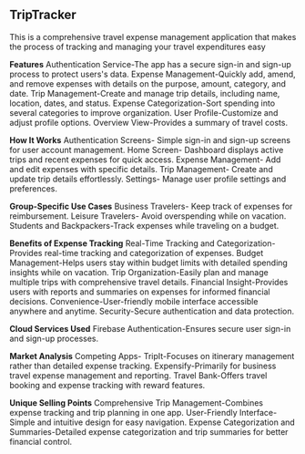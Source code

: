## TripTracker 
This is a comprehensive travel expense management application that makes the process of tracking and managing your travel expenditures easy 

**Features**
Authentication Service-The app has a secure sign-in and sign-up process to protect users's data. 
Expense Management-Quickly add, amend, and remove expenses with details on the purpose, amount, category, and date.
Trip Management-Create and manage trip details, including name, location, dates, and status.
Expense Categorization-Sort spending into several categories to improve organization.
User Profile-Customize and adjust profile options.
Overview View-Provides a summary of travel costs.

**How It Works**
Authentication Screens- Simple sign-in and sign-up screens for user account management.
Home Screen- Dashboard displays active trips and recent expenses for quick access.
Expense Management- Add and edit expenses with specific details.
Trip Management- Create and update trip details effortlessly.
Settings- Manage user profile settings and preferences.

**Group-Specific Use Cases**
Business Travelers- Keep track of expenses for reimbursement.
Leisure Travelers- Avoid overspending while on vacation.
Students and Backpackers-Track expenses while traveling on a budget.

**Benefits of Expense Tracking**
Real-Time Tracking and Categorization-Provides real-time tracking and categorization of expenses.
Budget Management-Helps users stay within budget limits with detailed spending insights while on vacation.
Trip Organization-Easily plan and manage multiple trips with comprehensive travel details.
Financial Insight-Provides users with reports and summaries on expenses for informed financial decisions.
Convenience-User-friendly mobile interface accessible anywhere and anytime.
Security-Secure authentication and data protection.

**Cloud Services Used**
Firebase Authentication-Ensures secure user sign-in and sign-up processes.

**Market Analysis**
Competing Apps-
TripIt-Focuses on itinerary management rather than detailed expense tracking.
Expensify-Primarily for business travel expense management and reporting.
Travel Bank-Offers travel booking and expense tracking with reward features.

**Unique Selling Points**
Comprehensive Trip Management-Combines expense tracking and trip planning in one app.
User-Friendly Interface-Simple and intuitive design for easy navigation.
Expense Categorization and Summaries-Detailed expense categorization and trip summaries for better financial control.
